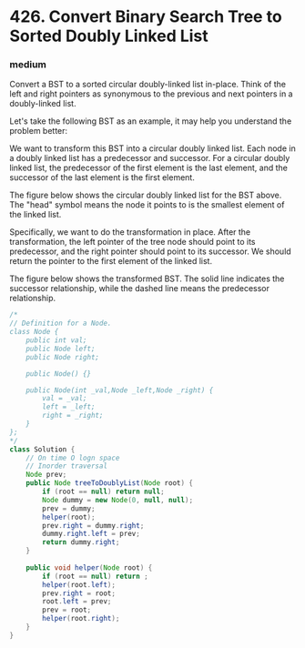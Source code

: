 # 426. Convert Binary Search Tree to Sorted Doubly Linked List
### medium

Convert a BST to a sorted circular doubly-linked list in-place. Think of the left and right pointers as synonymous to the previous and next pointers in a doubly-linked list.

Let's take the following BST as an example, it may help you understand the problem better:

 


 
We want to transform this BST into a circular doubly linked list. Each node in a doubly linked list has a predecessor and successor. For a circular doubly linked list, the predecessor of the first element is the last element, and the successor of the last element is the first element.

The figure below shows the circular doubly linked list for the BST above. The "head" symbol means the node it points to is the smallest element of the linked list.

 


 
Specifically, we want to do the transformation in place. After the transformation, the left pointer of the tree node should point to its predecessor, and the right pointer should point to its successor. We should return the pointer to the first element of the linked list.

The figure below shows the transformed BST. The solid line indicates the successor relationship, while the dashed line means the predecessor relationship.

 
```Java
/*
// Definition for a Node.
class Node {
    public int val;
    public Node left;
    public Node right;

    public Node() {}

    public Node(int _val,Node _left,Node _right) {
        val = _val;
        left = _left;
        right = _right;
    }
};
*/
class Solution {
    // On time O logn space
    // Inorder traversal
    Node prev;
    public Node treeToDoublyList(Node root) {
        if (root == null) return null;
        Node dummy = new Node(0, null, null);
        prev = dummy;
        helper(root);
        prev.right = dummy.right;
        dummy.right.left = prev;
        return dummy.right;
    }
    
    public void helper(Node root) {
        if (root == null) return ;
        helper(root.left);
        prev.right = root;
        root.left = prev;
        prev = root;
        helper(root.right);
    }
}
```